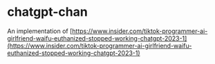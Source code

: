 # chatgpt-chan

An implementation of [https://www.insider.com/tiktok-programmer-ai-girlfriend-waifu-euthanized-stopped-working-chatgpt-2023-1](https://www.insider.com/tiktok-programmer-ai-girlfriend-waifu-euthanized-stopped-working-chatgpt-2023-1)
